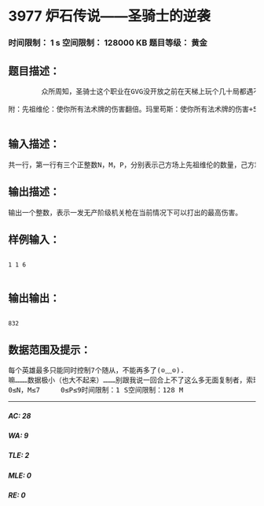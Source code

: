 # 3977 炉石传说——圣骑士的逆袭   
### 时间限制： 1 s     空间限制： 128000 KB     题目等级： 黄金  
## 题目描述：  

<pre>
        众所周知，圣骑士这个职业在GVG没开放之前在天梯上玩个几十局都遇不到一个。。碰到圣骑士内战都能作为惊奇的事情发帖吧，乌瑟尔表示：你们不要这样鄙视我啊，我也是能打出很高伤害的。暴雪爸爸鄙视的看了他一眼：用什么，熔岩元气弹吗………乌瑟尔猥琐一笑：安度因把他家的先祖维伦借给我了，看我无产阶级机关枪，哒哒哒哒哒哒（根本停不下来）………安度因表示：谁要借给你先祖维伦了，明明是你抢过去的。。既然大家都知道要干什么了，那就开始干活吧。请计算出一发无产阶级机关枪最多可以打出多少伤害。  
  
附：先祖维伦：使你所有法术牌的伤害翻倍。玛里苟斯：使你所有法术牌的伤害+5。无面复制者：变成一个指定随从。无产阶级机关枪：随机对敌方角色造成8点伤害。  

</pre>
  
  
## 输入描述：  

<pre>
共一行，第一行有三个正整数N，M，P，分别表示己方场上先祖维伦的数量，己方场上玛里苟斯的数量和手牌中无面复制者的数量。手牌中固定有一发无产阶级机关枪。
</pre>
  
  
## 输出描述：  

<pre>
输出一个整数，表示一发无产阶级机关枪在当前情况下可以打出的最高伤害。
</pre>
  
  
## 样例输入：  

<pre><code>
1 1 6  

</code></pre>
  
  
## 输出输出：  

<pre><code>
832
</code></pre>
  
  
## 数据范围及提示：  

<pre>
每个英雄最多只能同时控制7个随从，不能再多了(⊙﹏⊙).  
嘛………数据极小（也大不起来）………别跟我说一回合上不了这么多无面复制者，索瑞森大帝是干什么用的…………  
0≤N，M≤7     0≤P≤9时间限制：1 S空间限制：128 M
</pre>
  
  
***  

##### AC: 28  
##### WA: 9  
##### TLE: 2  
##### MLE: 0  
##### RE: 0  
